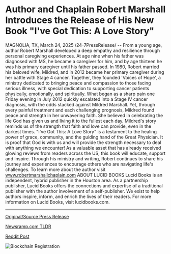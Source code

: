 # Author and Chaplain Robert Marshall Introduces the Release of His New Book "I've Got This: A Love Story"

MAGNOLIA, TX, March 24, 2025 /24-7PressRelease/ -- From a young age, author Robert Marshall developed a deep empathy and resilience through personal caregiving experiences. At age nine when his father was diagnosed with MS, he became a caregiver for him, and by age thirteen he was his primary caregiver until his father passed.   In 1980, Robert married his beloved wife, Mildred, and in 2012 became her primary caregiver during her battle with Stage 4 cancer. Together, they founded 'Voices of Hope', a ministry dedicated to bringing peace and compassion to those facing serious illness, with special dedication to supporting cancer patients physically, emotionally, and spiritually.   What began as a sharp pain one Friday evening in July 2012 quickly escalated into a Stage IV cancer diagnosis, with the odds stacked against Mildred Marshall. Yet, through every painful treatment and each challenging prognosis, Mildred found peace and strength in her unwavering faith. She believed in celebrating the life God has given us and living it to the fullest each day.  Mildred's story reminds us of the strength that faith and love can provide, even in the darkest times. "I've Got This: A Love Story" is a testament to the healing power of grace, community, and the guiding hand of the Great Physician. It is proof that God is with us and will provide the strength necessary to deal with anything we encounter!  As a valuable asset that has already received glowing reviews from readers across the US, this book will educate, support and inspire. Through his ministry and writing, Robert continues to share his journey and experiences to encourage others who are navigating life's challenges. To learn more about the author visit www.robertmarshallchaplain.com  ABOUT LUCID BOOKS Lucid Books is an independent, hybrid publisher in the Houston area. As a partnership publisher, Lucid Books offers the connections and expertise of a traditional publisher with the author involvement of a self-publisher. We exist to help authors inspire, inform, and enrich the lives of their readers. For more information on Lucid Books, visit lucidbooks.com. 

---

[Original/Source Press Release](https://www.24-7pressrelease.com/press-release/520900/author-and-chaplain-robert-marshall-introduces-the-release-of-his-new-book-ive-got-this-a-love-story)
                    

[Newsramp.com TLDR](https://newsramp.com/curated-news/author-robert-marshall-shares-inspirational-journey-of-love-and-faith-in-new-book-i-ve-got-this-a-love-story/427580ff23baaea7b8b118ac6a1af3bf) 

 



[Reddit Post](https://www.reddit.com/r/newsramp/comments/1jil1pi/author_robert_marshall_shares_inspirational/) 



![Blockchain Registration](https://cdn.newsramp.app/24-7PressRelease/qrcode/253/24/joinQDha.webp)